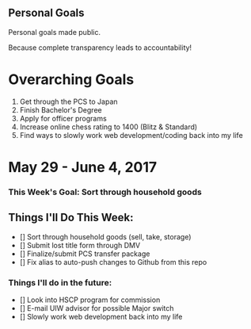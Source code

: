 Personal Goals
--------------

Personal goals made public.

Because complete transparency leads to accountability! 

# Overarching Goals 
1. Get through the PCS to Japan
2. Finish Bachelor's Degree
3. Apply for officer programs
4. Increase online chess rating to 1400 (Blitz & Standard)
5. Find ways to slowly work web development/coding back into my life

# May 29 - June 4, 2017

### This Week's Goal: Sort through household goods

## Things I'll Do This Week:
- [] Sort through household goods (sell, take, storage)
- [] Submit lost title form through DMV
- [] Finalize/submit PCS transfer package
- [] Fix alias to auto-push changes to Github from this repo

### Things I'll do in the future:
- [] Look into HSCP program for commission
- [] E-mail UIW advisor for possible Major switch
- [] Slowly work web development back into my life

